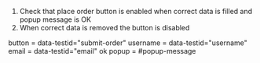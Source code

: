 1. Check that place order button is enabled when correct data is filled and popup message is OK 
2. When correct data is removed the button is disabled


button = data-testid="submit-order"
username = data-testid="username"
email = data-testid="email"
ok popup = #popup-message